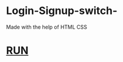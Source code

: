 # Login-Signup-switch-
Made with the help of  HTML CSS 

# [RUN](https://madhav2108.github.io/Login-Signup-switch-/)

